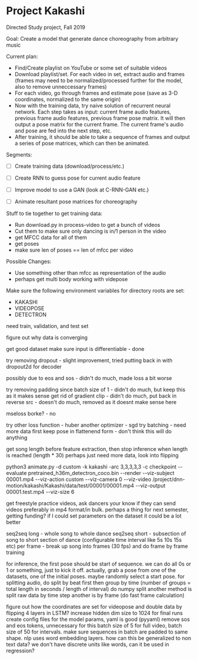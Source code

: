 # Project Kakashi

Directed Study project, Fall 2019

Goal: Create a model that generate dance choreography from arbitrary music

Current plan:
- Find/Create playlist on YouTube or some set of suitable videos
- Download playlist/set. For each video in set, extract audio and frames (frames may need to be normalized/processed further for the model, also to remove unneccessary frames)
- For each video, go through frames and estimate pose (save as 3-D coordinates, normalized to the same origin)
- Now with the training data, try naive solution of recurrent neural network. Each step takes as input: current frame audio features, previous frame audio features, previous frame pose matrix. It will then output a pose matrix for the current frame. The current frame's audio and pose are fed into the next step, etc.
- After training, it should be able to take a sequence of frames and output a series of pose matrices, which can then be animated.

Segments:
- [ ] Create training data (download/process/etc.)
- [ ] Create RNN to guess pose for current audio feature
- [ ] Improve model to use a GAN (look at C-RNN-GAN etc.)
- [ ] Animate resultant pose matrices for choreography


Stuff to tie together to get training data:
- Run download.py in process-video to get a bunch of videos
- Cut them to make sure only dancing is in/1 person in the video
- get MFCC data for all of them 
- get poses 
- make sure len of poses == len of mfcc per video

Possible Changes:
- Use something other than mfcc as representation of the audio
- perhaps get multi body working with videpose

Make sure the following environment variables for directory roots are set:
- KAKASHI
- VIDEOPOSE
- DETECTRON


need train, validation, and test set


figure out why data is converging

get good dataset
make sure input is differentiable - done


try removing dropout - slight improvement, tried putting back in with dropout2d for decoder

possibly due to eos and sos - didn't do much, made loss a bit worse

try removing padding since batch size of 1 - didn't do much, but keep this as it  makes sense
get rid of gradient clip - didn't do much, put back in
reverse src - doesn't do much, removed as it doesnt make sense here

mseloss borke? - no

try other loss function - huber
another optimizer - sgd
try batching - need more data first
keep pose in flattenend form - don't think this will do anything

get song length before feature extraction, then stop inference when length is reached (length * 30)
perhaps just need more data, look into flipping

python3 animate.py -d custom -k kakashi -arc 3,3,3,3,3 -c checkpoint --evaluate pretrained_h36m_detectron_coco.bin --render --viz-subject 00001.mp4 --viz-action custom --viz-camera 0 --viz-video /project/dnn-motion/kakashi/Kakashi/data/test/00001/00001.mp4 --viz-output 00001.test.mp4 --viz-size 6

get freestyle practice videos, ask dancers your know if they can send videos preferably in mp4 format/in bulk. perhaps a thing for next semester, getting funding? if I could set parameters on the dataset it could be a lot better

seq2seq long - whole song to whole dance
seq2seq short - subsection of song to short section of dance (configurable time interval like 5s 10s 15s etc)
per frame - break up song into frames (30 fps) and do frame by frame training

for inference, the first pose should be start of sequence. we can do all 0s or 1 or something, just to kick it off. actually, grab a pose from one of the datasets, one of the initial poses. maybe randomly select a start pose.
for splitting audio, do split by beat first then group by time (number of groups = total length in seconds / length of interval) do numpy split
another method is split raw data by time step
another is by frame (do fast frame calculation)

figure out how the coordinates are set for videopose and double data by flipping
4 layers in LSTM?
increase hidden dim size to 1024 for final runs
create config files for the model params, yaml is good (pyyaml)
remove sos and eos tokens, unnecessary for this
batch size of 5 for full video, batch size of 50 for intervals. make sure sequences in batch are padded to same shape.
nlp uses word embedding layers. how can this be generalized to non text data? we don't have discrete units like words, can it be used in regression?